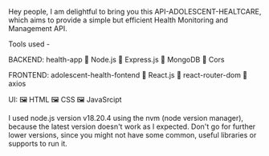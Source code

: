 Hey people, I am delightful to bring you this API-ADOLESCENT-HEALTCARE, 
which aims to provide a simple but efficient Health Monitoring and Management API.

Tools used - 

BACKEND: health-app
    🔧 Node.js
    🔧 Express.js
    🔧 MongoDB
    🔧 Cors

FRONTEND: adolescent-health-fontend
    🎨 React.js
    🎨 react-router-dom
    🎨 axios

UI: 
    🖼️ HTML
    🖼️ CSS
    🖼️ JavaSrcipt


I used node.js version v18.20.4 using the nvm (node version manager), 
because the latest version doesn't work as I expected. Don't go for further lower versions, 
since you might not have some common, useful libraries or supports to run it.
